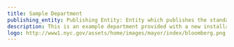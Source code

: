 ```yaml
---
title: Sample Department
publishing_entity: Publishing Entity: Entity which publishes the standard. This may be the same as the coordinating entitiy; it may be a standards organization such as ISO, IETF, W3C; or other. Name of organization, country of organization, URL of organization, name of contact, email address of contact
description: This is an example department provided with a new installation of JKAN
logo: http://www1.nyc.gov/assets/home/images/mayor/index/bloomberg.png
---
```

